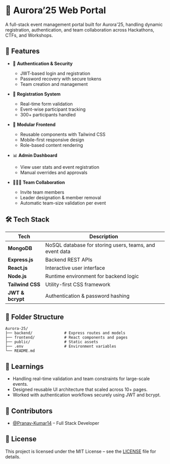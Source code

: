 # 🌌 Aurora’25 Web Portal

A full-stack event management portal built for Aurora'25, handling dynamic registration, authentication, and team collaboration across Hackathons, CTFs, and Workshops.

## 🚀 Features

- 🔐 **Authentication & Security**
  - JWT-based login and registration
  - Password recovery with secure tokens
  - Team creation and management

- 🧾 **Registration System**
  - Real-time form validation
  - Event-wise participant tracking
  - 300+ participants handled

- 🧩 **Modular Frontend**
  - Reusable components with Tailwind CSS
  - Mobile-first responsive design
  - Role-based content rendering

- 📊 **Admin Dashboard**
  - View user stats and event registration
  - Manual overrides and approvals

- 🧑‍🤝‍🧑 **Team Collaboration**
  - Invite team members
  - Leader designation & member removal
  - Automatic team-size validation per event

## 🛠 Tech Stack

| Tech              | Description                           |
|-------------------|----------------------------------------|
| **MongoDB**       | NoSQL database for storing users, teams, and event data |
| **Express.js**    | Backend REST APIs                     |
| **React.js**      | Interactive user interface             |
| **Node.js**       | Runtime environment for backend logic |
| **Tailwind CSS**  | Utility-first CSS framework            |
| **JWT & bcrypt**  | Authentication & password hashing      |

## 📁 Folder Structure

```
Aurora-25/
├── backend/              # Express routes and models
├── frontend/             # React components and pages
├── public/               # Static assets
├── .env                  # Environment variables
└── README.md
```

## 🧠 Learnings

- Handling real-time validation and team constraints for large-scale events.
- Designed reusable UI architecture that scaled across 10+ pages.
- Worked with authentication workflows securely using JWT and bcrypt.

## 🤝 Contributors

- [@Pranav-Kumar14](https://github.com/Pranav-Kumar14) – Full Stack Developer

## 📄 License

This project is licensed under the MIT License – see the [LICENSE](./LICENSE) file for details.
